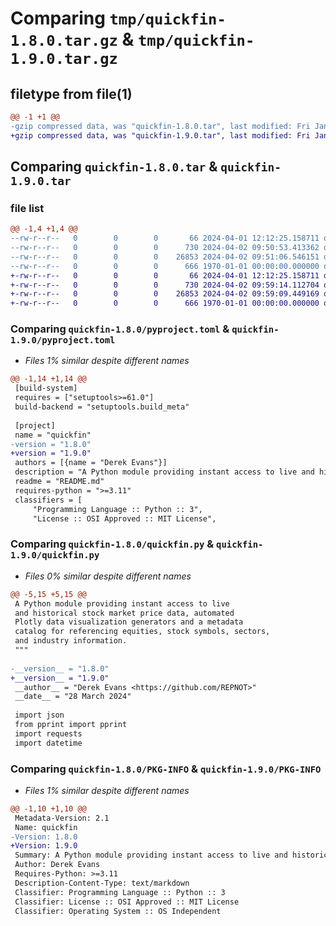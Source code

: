 # Comparing `tmp/quickfin-1.8.0.tar.gz` & `tmp/quickfin-1.9.0.tar.gz`

## filetype from file(1)

```diff
@@ -1 +1 @@
-gzip compressed data, was "quickfin-1.8.0.tar", last modified: Fri Jan  1 00:00:00 2016, max compression
+gzip compressed data, was "quickfin-1.9.0.tar", last modified: Fri Jan  1 00:00:00 2016, max compression
```

## Comparing `quickfin-1.8.0.tar` & `quickfin-1.9.0.tar`

### file list

```diff
@@ -1,4 +1,4 @@
--rw-r--r--   0        0        0       66 2024-04-01 12:12:25.158711 quickfin-1.8.0/README.md
--rw-r--r--   0        0        0      730 2024-04-02 09:50:53.413362 quickfin-1.8.0/pyproject.toml
--rw-r--r--   0        0        0    26853 2024-04-02 09:51:06.546151 quickfin-1.8.0/quickfin.py
--rw-r--r--   0        0        0      666 1970-01-01 00:00:00.000000 quickfin-1.8.0/PKG-INFO
+-rw-r--r--   0        0        0       66 2024-04-01 12:12:25.158711 quickfin-1.9.0/README.md
+-rw-r--r--   0        0        0      730 2024-04-02 09:59:14.112704 quickfin-1.9.0/pyproject.toml
+-rw-r--r--   0        0        0    26853 2024-04-02 09:59:09.449169 quickfin-1.9.0/quickfin.py
+-rw-r--r--   0        0        0      666 1970-01-01 00:00:00.000000 quickfin-1.9.0/PKG-INFO
```

### Comparing `quickfin-1.8.0/pyproject.toml` & `quickfin-1.9.0/pyproject.toml`

 * *Files 1% similar despite different names*

```diff
@@ -1,14 +1,14 @@
 [build-system]
 requires = ["setuptools>=61.0"]
 build-backend = "setuptools.build_meta"
 
 [project]
 name = "quickfin"
-version = "1.8.0"
+version = "1.9.0"
 authors = [{name = "Derek Evans"}]
 description = "A Python module providing instant access to live and historical stock market price data, automated Plotly data visualization generators and a metadata catalog for referencing equities, stock symbols, sectors, and industry information."
 readme = "README.md"
 requires-python = ">=3.11"
 classifiers = [
     "Programming Language :: Python :: 3",
     "License :: OSI Approved :: MIT License",
```

### Comparing `quickfin-1.8.0/quickfin.py` & `quickfin-1.9.0/quickfin.py`

 * *Files 0% similar despite different names*

```diff
@@ -5,15 +5,15 @@
 A Python module providing instant access to live
 and historical stock market price data, automated
 Plotly data visualization generators and a metadata
 catalog for referencing equities, stock symbols, sectors,
 and industry information.
 """
 
-__version__ = "1.8.0"
+__version__ = "1.9.0"
 __author__ = "Derek Evans <https://github.com/REPNOT>"
 __date__ = "28 March 2024"
 
 import json
 from pprint import pprint
 import requests
 import datetime
```

### Comparing `quickfin-1.8.0/PKG-INFO` & `quickfin-1.9.0/PKG-INFO`

 * *Files 1% similar despite different names*

```diff
@@ -1,10 +1,10 @@
 Metadata-Version: 2.1
 Name: quickfin
-Version: 1.8.0
+Version: 1.9.0
 Summary: A Python module providing instant access to live and historical stock market price data, automated Plotly data visualization generators and a metadata catalog for referencing equities, stock symbols, sectors, and industry information.
 Author: Derek Evans
 Requires-Python: >=3.11
 Description-Content-Type: text/markdown
 Classifier: Programming Language :: Python :: 3
 Classifier: License :: OSI Approved :: MIT License
 Classifier: Operating System :: OS Independent
```


